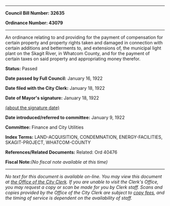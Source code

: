 

********

**Council Bill Number: 32635**
   
**Ordinance Number: 43079**
********

 An ordinance relating to and providing for the payment of compensation for certain property and property rights taken and damaged in connection with certain additions and betterments to, and extensions of, the municipal light plant on the Skagit River, in Whatcom County, and for the payment of certain taxes on said property and appropriating money therefor.

**Status:** Passed
   
**Date passed by Full Council:** January 16, 1922
   
**Date filed with the City Clerk:** January 18, 1922
   
**Date of Mayor's signature:** January 18, 1922
   
[(about the signature date)](/~public/approvaldate.htm)
   
   
   
**Date introduced/referred to committee:** January 9, 1922
   
**Committee:** Finance and City Utilities
   
   
**Index Terms:** LAND-ACQUISITION, CONDEMNATION, ENERGY-FACILITIES, SKAGIT-PROJECT, WHATCOM-COUNTY

**References/Related Documents:** Related: Ord 40476

**Fiscal Note:**_(No fiscal note available at this time)_
********

_No text for this document is available on-line. You may view this document at [the Office of the City Clerk](http://www.seattle.gov/leg/clerk/contactUs.htm). If you are unable to visit the Clerk's Office, you may request a copy or scan be made for you by Clerk staff. Scans and copies provided by the Office of the City Clerk are subject to [copy fees](http://clerk.seattle.gov/~public/clerkfees.htm), and the timing of service is dependent on the availability of staff._

